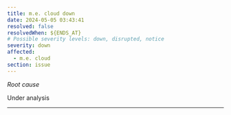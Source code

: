 ```yaml
---
title: m.e. cloud down
date: 2024-05-05 03:43:41
resolved: false
resolvedWhen: ${ENDS_AT}
# Possible severity levels: down, disrupted, notice
severity: down
affected:
  - m.e. cloud
section: issue
---
```


*Root cause*

Under analysis

---


